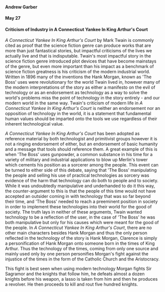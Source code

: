 #### Andrew Garber
#### May 27
#### Criticism of Industry in A Connecticut Yankee In King Arthur's Court 

*A Connecticut Yankee In King Arthur's Court* by Mark Twain is commonly cited as proof that the science fiction genre can produce works that are more than just fantastical stories, but impactful criticisms of the lives we actually live and that is indisputable. Twain's most impactful story in the science fiction genre introduced plot devices that have become mainstays of the genre, but even more important than his impact as a benchmark of science fiction greatness is his criticism of the modern industrial world. Written in 1896 many of the inventions the Hank Morgan, known as 'The Boss' uses were revolutionary for the world Twain lived in, however many of the modern interpretations of the story as either a manifesto on the evil of technology or as an endorsement as technology as a way to solve the world's problems miss the point of technology in the story entirely - and our modern world in the same way. Twain's criticism of modern life in *A Connecticut Yankee In King Arthur's Court* is neither an endorsement nor an opposition of technology in the world, it is a statement that fundamental human values should be imparted onto the tools we use regardless of their inherent technological value.

*A Connecticut Yankee In King Arthur's Court* has been adopted as reference material by both technologist and primitivist groups however it is not a ringing endorsement of either, but an endorsement of basic humanity and a message that tools should reference them. A great example of this is when 'The Boss' uses gunpowder, a common substance in his time for a variety of military and industrial applications to blow up Merlin's tower which cements his position as a sorcerer among the people. This event can be turned to either side of this debate, saying that 'The Boss' manipulating the people and selling his use of practical technologies as sorcery was evidence of the harm that technology can do both to people and to society. While it was undoubtedly manipulative and underhanded to do it this way, the counter-argument to this is that the people of this time would not have accepted an outsider coming in with technology that was so far beyond their time, and 'The Boss' needed to reach a preeminent position in society in order to implement these technologies into their world for the good of society. The truth lays in neither of these arguments, Twain wanted technology to be a reflection of the user, in the case of 'The Boss' he was both manipulative but only for his causes which were meant for the good of the people. In *A Connecticut Yankee In King Arthur's Court*, there are no other main characters besides Hank Morgan and thus the only person reflected in the technology of the story is Hank Morgan, Clarence is simply a personification of Hank Morgan onto someone born in the times of King Arthur. Thus the technology of the times, coming from only one source and mainly used only by one person personifies Morgan's fight against the injustice of the times in the form of the Catholic Church and the Aristocracy. 

This fight is best seen when using modern technology Morgan fights Sir Sagramor and the knights that follow him, he defeats almost a dozen knights before his weapon, a lasso is taken from him and then he produces a revolver. He then proceeds to kill and rout five hundred knights.
